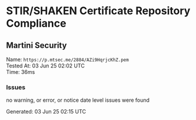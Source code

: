 # STIR/SHAKEN Certificate Repository Compliance

## Martini Security

Name: `https://p.mtsec.me/2884/AZi9HqrjcKhZ.pem`\
Tested At: 03 Jun 25 02:02 UTC\
Time: 36ms

### Issues

no warning, or error, or notice date level issues were found

Generated: 03 Jun 25 02:15 UTC